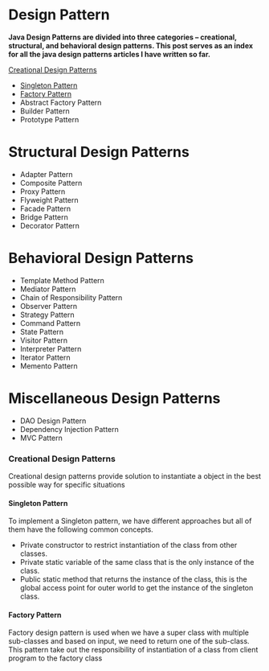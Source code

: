 # Design Pattern

**Java Design Patterns are divided into three categories – creational, structural, and behavioral design patterns. This post serves as an index for all the java design patterns articles I have written so far.**

[Creational Design Patterns](#creational-design-patterns)
- [Singleton Pattern](#singleton-pattern)
- [Factory Pattern](#factory-pattern)
- Abstract Factory Pattern
- Builder Pattern
- Prototype Pattern
#  Structural Design Patterns
- Adapter Pattern
- Composite Pattern
- Proxy Pattern
- Flyweight Pattern
- Facade Pattern
- Bridge Pattern
- Decorator Pattern
# Behavioral Design Patterns
- Template Method Pattern
- Mediator Pattern
- Chain of Responsibility Pattern
- Observer Pattern
- Strategy Pattern
- Command Pattern
- State Pattern
- Visitor Pattern
- Interpreter Pattern
- Iterator Pattern
- Memento Pattern
# Miscellaneous Design Patterns
- DAO Design Pattern
- Dependency Injection Pattern
- MVC Pattern

### Creational Design Patterns
Creational design patterns provide solution to instantiate a object in the best possible way for specific situations
#### Singleton Pattern
To implement a Singleton pattern, we have different approaches but all of them have the following common concepts.

- Private constructor to restrict instantiation of the class from other classes.
- Private static variable of the same class that is the only instance of the class.
- Public static method that returns the instance of the class, this is the global access point for outer world to get the instance of the singleton class.

#### Factory Pattern
Factory design pattern is used when we have a super class with multiple sub-classes and based on input, we need to return one of the sub-class. This pattern take out the responsibility of instantiation of a class from client program to the factory class